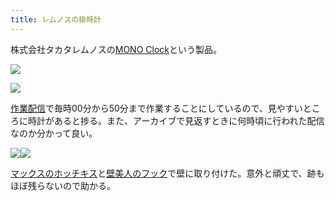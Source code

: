 ```yaml
---
title: レムノスの掛時計
---
```

株式会社タカタレムノスの[MONO Clock](https://www.amazon.co.jp/dp/B004UIT8BK)という製品。

![](https://lh4.googleusercontent.com/bp8imyOjEnMTVPV0-vwjlGo2mozwPDM8lOcYKxUTjHD_jJ03NJCzhn_HoJo1qSjdncC-t2kRLXdjstCTiOGISBowh6abRIiFGrfoCOL7yVZ0swAbfTzZxBxdi4hC0zrC7Pft-3IRFJEiAEnFqA)

![](https://lh3.googleusercontent.com/jxbm8D1yq6ebpL4o1sf5Ok1UclIHV1YiDZZPenYqK8nqGTRGE8Cye3Thnf1YXkpW04b_jvxFgpeNklYD4AXMaCyzxfAtJae5j4-Xi7FVjZfNZJj6ySFr9_wufnhqJSPCvwroP9BE_dG2rF7E4w)

[作業配信](https://www.youtube.com/channel/UC5s-KpSDGzxWPWNv94PnJHw)で毎時00分から50分まで作業することにしているので、見やすいところに時計があると捗る。また、アーカイブで見返すときに何時頃に行われた配信なのか分かって良い。

![](https://lh3.googleusercontent.com/s8-Eo7QCwSRaaMEyL5v_Fe403XXwkWnMfd3Wrf5e48YmHMpNtCYeh_O4NfMR2ni3Teq_N12K92c26XVXbdqKx4BlOa5tO6oOpKhYroLRC2F_2ZCwQUe0igng3Wky2GQcMaVPuHdmBEs9pUno1w)![](https://lh3.googleusercontent.com/FvzdR80XED0pkDxvs-rSEr9j58SffY5ByDmQmN0f_RgI54kJ9FNaBF-iig1z_eyCOSxGwJNqJLBlgarjsbGEbxsSUIUISU_yOsZLbVw3Q-rUUQveZK3eovZ1An7_aoZYIP6mB5I8-Ml859wDUQ)

[マックスのホッチキス](https://www.amazon.co.jp/dp/B000O9WRWG)と[壁美人のフック](https://www.amazon.co.jp/dp/B00CU78TDG)で壁に取り付けた。意外と頑丈で、跡もほぼ残らないので助かる。
